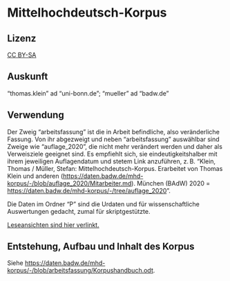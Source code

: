# Mittelhochdeutsch-Korpus

## Lizenz

<a href="https://creativecommons.org/licenses/by-sa/4.0/legalcode.de">CC BY-SA</a>

## Auskunft

“thomas.klein” ad “uni-bonn.de”; “mueller” ad “badw.de”

## Verwendung

Der Zweig “arbeitsfassung” ist die in Arbeit befindliche, also veränderliche Fassung. Von ihr abgezweigt und neben “arbeitsfassung” auswählbar sind Zweige wie “auflage_2020”, die nicht mehr verändert werden und daher als Verweisziele geeignet sind. Es empfiehlt sich, sie eindeutigkeitshalber mit ihrem jeweiligen Auflagendatum und stetem Link anzuführen, z. B. “Klein, Thomas / Müller, Stefan: Mittelhochdeutsch-Korpus. Erarbeitet von Thomas Klein und anderen (<https://daten.badw.de/mhd-korpus/-/blob/auflage_2020/Mitarbeiter.md>). München (BAdW) 2020 = <https://daten.badw.de/mhd-korpus/-/tree/auflage_2020>”.

Die Daten im Ordner “P” sind die Urdaten und für wissenschaftliche Auswertungen gedacht, zumal für skriptgestützte.

<a href="https://daten.badw.de/mhd-korpus/-/blob/arbeitsfassung/Leseansichten.md">Leseansichten sind hier verlinkt.</a>

## Entstehung, Aufbau und Inhalt des Korpus

Siehe <https://daten.badw.de/mhd-korpus/-/blob/arbeitsfassung/Korpushandbuch.odt>.
